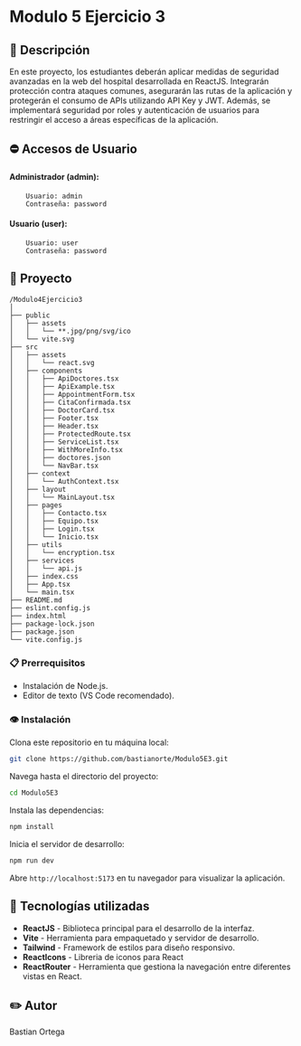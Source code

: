 # Modulo 5 Ejercicio 3

## 📖 Descripción
En este proyecto, los estudiantes deberán aplicar medidas de seguridad avanzadas en la web
del hospital desarrollada en ReactJS. Integrarán protección contra ataques comunes,
asegurarán las rutas de la aplicación y protegerán el consumo de APIs utilizando API Key y
JWT. Además, se implementará seguridad por roles y autenticación de usuarios para restringir
el acceso a áreas específicas de la aplicación.

## :no_entry: Accesos de Usuario

#### Administrador (admin):
        Usuario: admin
        Contraseña: password

#### Usuario (user):
        Usuario: user
        Contraseña: password


## 📁 Proyecto

```plaintext
/Modulo4Ejercicio3
│
├── public
│   ├── assets
│   │   └── **.jpg/png/svg/ico
│   └── vite.svg
├── src
│   ├── assets
│   │   └── react.svg
│   ├── components
│   │   ├── ApiDoctores.tsx
│   │   ├── ApiExample.tsx
│   │   ├── AppointmentForm.tsx
│   │   ├── CitaConfirmada.tsx
│   │   ├── DoctorCard.tsx
│   │   ├── Footer.tsx
│   │   ├── Header.tsx
│   │   ├── ProtectedRoute.tsx
│   │   ├── ServiceList.tsx
│   │   ├── WithMoreInfo.tsx
│   │   ├── doctores.json
│   │   └── NavBar.tsx
│   ├── context
│   │   └── AuthContext.tsx
│   ├── layout
│   │   └── MainLayout.tsx
│   ├── pages
│   │   ├── Contacto.tsx
│   │   ├── Equipo.tsx
│   │   ├── Login.tsx
│   │   └── Inicio.tsx
│   ├── utils
│   │   └── encryption.tsx
│   ├── services
│   │   └── api.js
│   ├── index.css
│   ├── App.tsx
│   └── main.tsx
├── README.md
├── eslint.config.js
├── index.html
├── package-lock.json
├── package.json
└── vite.config.js
```

### 📋 Prerrequisitos 

- Instalación de Node.js.
- Editor de texto (VS Code recomendado).

### 👁️ Instalación

Clona este repositorio en tu máquina local:

```bash
git clone https://github.com/bastianorte/Modulo5E3.git
```

Navega hasta el directorio del proyecto:

```bash
cd Modulo5E3
```

Instala las dependencias:

```bash
npm install
```

Inicia el servidor de desarrollo:

```bash
npm run dev
```

Abre `http://localhost:5173` en tu navegador para visualizar la aplicación.


## 🔧 Tecnologías utilizadas

- **ReactJS** - Biblioteca principal para el desarrollo de la interfaz.
- **Vite** - Herramienta para empaquetado y servidor de desarrollo.
- **Tailwind** - Framework de estilos para diseño responsivo.
- **ReactIcons** - Libreria de iconos para React
- **ReactRouter** - Herramienta que gestiona la navegación entre diferentes vistas en React.

## :pencil2: Autor
Bastian Ortega